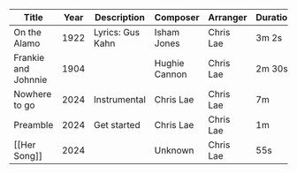 
| Title                 | Year | Description       | Composer         | Arranger       | Duration |
|-----------------------|------|-------------------|------------------|----------------|----------|
| On the Alamo          | 1922 | Lyrics: Gus Kahn  | Isham Jones      | Chris Lae      | 3m 2s    |
| Frankie and Johnnie   | 1904 |                   | Hughie Cannon    | Chris Lae      | 2m 30s   |
| Nowhere to go         | 2024 | Instrumental      | Chris Lae        | Chris Lae      | 7m       |
| Preamble              | 2024 | Get started       | Chris Lae        | Chris Lae      | 1m       |
| [[Her Song]]          | 2024 |                   | Unknown          | Chris Lae      | 55s      |
